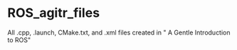 # ROS_agitr_files
All .cpp, .launch, CMake.txt, and .xml files created in " A Gentle Introduction to ROS"
